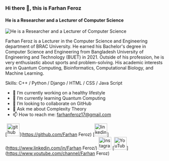 ### Hi there 👋, this is Farhan Feroz
#### He is a Researcher and a Lecturer of Computer Science
![He is a Researcher and a Lecturer of Computer Science](https://scontent.fdac140-1.fna.fbcdn.net/v/t39.30808-6/347397332_1436117100509201_493910535090796586_n.jpg?_nc_cat=108&ccb=1-7&_nc_sid=09cbfe&_nc_eui2=AeGLWZsIQZZw0YpKNk6NYC9e07L-ce2ELL3Tsv5x7YQsvTjnm9R78BSGxo-WZTBsSPDGHN7AEatnngSH4sCs5_qA&_nc_ohc=DVbypPxqApoAX8RQ_29&_nc_ht=scontent.fdac140-1.fna&oh=00_AfB17EbawBNxfQgTUxRAsSnIWeIWkijRPcvJiV4K6d7Y8g&oe=648F732E)

Farhan Feroz is a Lecturer in the Computer Science and Engineering department of BRAC University. He earned his Bachelor's degree in Computer Science and Engineering from Bangladesh University of Engineering and Technology (BUET) in 2021. Outside of his profession, he is very enthusiastic about sports and problem-solving. His academic interests are in Quantum Computing, Bioinformatics, Computational Biology, and Machine Learning.

Skills: C++ / Python / Django / HTML / CSS / Java Script

- 🔭 I’m currently working on a healthy lifestyle 
- 🌱 I’m currently learning Quantum Computing 
- 👯 I’m looking to collaborate on GitHub 
- 💬 Ask me about Complexity Theory 
- 📫 How to reach me: farhanferoz17@gmail.com 


[<img src='https://cdn.jsdelivr.net/npm/simple-icons@3.0.1/icons/github.svg' alt='github' height='40'>](https://github.com/Farhan Feroz)  [<img src='https://cdn.jsdelivr.net/npm/simple-icons@3.0.1/icons/linkedin.svg' alt='linkedin' height='40'>](https://www.linkedin.com/in/Farhan Feroz/)  [<img src='https://cdn.jsdelivr.net/npm/simple-icons@3.0.1/icons/instagram.svg' alt='instagram' height='40'>](https://www.instagram.com/farhan_feroz0_0/)  [<img src='https://cdn.jsdelivr.net/npm/simple-icons@3.0.1/icons/youtube.svg' alt='YouTube' height='40'>](https://www.youtube.com/channel/Farhan Feroz)  

